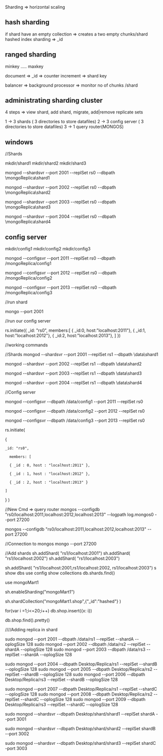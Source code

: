 Sharding => horizontal scaling

## hash sharding

if shard have an empty collection => creates a two empty chunks/shard
hashed index
sharding => \_id

## ranged sharding

minkey ..... maxkey

document => \_id => counter increment => shard key

balancer => background processor
=> monitor no of chunks /shard

## administrating sharding cluster

4 steps => view shard, add shard, migrate, add|remove replicate sets

1 -> 3 shards ( 3 directories to store datafiles)
2 -> 3 config server ( 3 directories to store datafiles)
3 -> 1 query router(MONGOS)

## windows

//Shards

mkdir/shard1
mkdir/shard2
mkdir/shard3

mongod --shardsvr --port 2001 --replSet rs0 --dbpath \mongoReplica\shard1

mongod --shardsvr --port 2002 --replSet rs0 --dbpath \mongoReplica\shard2

mongod --shardsvr --port 2003 --replSet rs0 --dbpath \mongoReplica\shard3

mongod --shardsvr --port 2004 --replSet rs0 --dbpath \mongoReplica\shard4

## config server

mkdir/config1
mkdir/config2
mkdir/config3

mongod --configsvr --port 2011 --replSet rs0 --dbpath /mongoReplica/config1

mongod --configsvr --port 2012 --replSet rs0 --dbpath /mongoReplica/config2

mongod --configsvr --port 2013 --replSet rs0 --dbpath /mongoReplica/config3

//run shard

mongo --port 2001

//run our config server

rs.initiate({
_id: "rs0",
members:[
{ _id:0, host:"localhost:2011"},
{ _id:1, host:"localhost:2012"},
{ _id:2, host:"localhost:2013"},
]
})

//working commands

//Shards
mongod --shardsvr --port 2001 --replSet rs1 --dbpath \data\shard1

mongod --shardsvr --port 2002 --replSet rs1 --dbpath \data\shard2

mongod --shardsvr --port 2003 --replSet rs1 --dbpath \data\shard3

mongod --shardsvr --port 2004 --replSet rs1 --dbpath \data\shard4

//Config server

mongod --configsvr --dbpath /data/config1 --port 2011 --replSet rs0

mongod --configsvr --dbpath /data/config2 --port 2012 --replSet rs0

mongod --configsvr --dbpath /data/config3 --port 2013 --replSet rs0

rs.initiate(

{

    _id: "rs0",

      members: [

      { _id : 0, host : "localhost:2011" },

      { _id : 1, host : "localhost:2012" },

      { _id : 2, host : "localhost:2013" }

    ]

}
)

//New Cmd => query router
mongos --configdb "rs0/localhost:2011,localhost:2012,localhost:2013" --logpath log.mongos0 --port 27200

mongos --configdb "rs0/localhost:2011,localhost:2012,localhost:2013" --port 27200

//Connection to mongos
mongo --port 27200

//Add shards
sh.addShard( "rs1/localhost:2001")
sh.addShard( "rs1/localhost:2002")
sh.addShard( "rs1/localhost:2003")

sh.addShard( "rs1/localhost:2001,rs1/localhost:2002, rs1/localhost:2003")
s
show dbs
use config
show collections
db.shards.find()

use mongoMart1

sh.enableSharding("mongoMart1")

sh.shardCollection("mongoMart1.shop",{"_id":"hashed"} )

for(var i =1;i<=20;i++) db.shop.insert({x: i})

db.shop.find().pretty()








////Adding replica in shard

sudo mongod --port 2001 --dbpath /data/rs1 --replSet --shardA --oplogSize 128
sudo mongod --port 2002 --dbpath /data/rs2 --replSet --shardA --oplogSize 128
sudo mongod --port 2003 --dbpath /data/rs3 --replSet --shardA --oplogSize 128

sudo mongod --port 2004 --dbpath Desktop/Replica/rs1 --replSet --shardB --oplogSize 128
sudo mongod --port 2005 --dbpath Desktop/Replica/rs2 --replSet --shardB --oplogSize 128
sudo mongod --port 2006 --dbpath Desktop/Replica/rs3 --replSet --shardB --oplogSize 128

sudo mongod --port 2007 --dbpath Desktop/Replica/rs1 --replSet --shardC --oplogSize 128
sudo mongod --port 2008 --dbpath Desktop/Replica/rs2 --replSet --shardC --oplogSize 128
sudo mongod --port 2009 --dbpath Desktop/Replica/rs3 --replSet --shardC --oplogSize 128

sudo mongod --shardsvr --dbpath Desktop/shard/shard1 --replSet shardA --port 3001

sudo mongod --shardsvr --dbpath Desktop/shard/shard2 --replSet shardB --port 3002

sudo mongod --shardsvr --dbpath Desktop/shard/shard3 --replSet shardC -port 3003